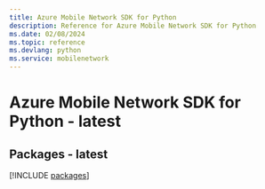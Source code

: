 ```yaml
---
title: Azure Mobile Network SDK for Python
description: Reference for Azure Mobile Network SDK for Python
ms.date: 02/08/2024
ms.topic: reference
ms.devlang: python
ms.service: mobilenetwork
---
```

# Azure Mobile Network SDK for Python - latest
## Packages - latest
[!INCLUDE [packages](mobile-network-index.md)]